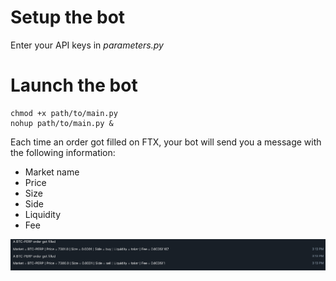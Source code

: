 # Setup the bot

Enter your API keys in *parameters.py*

# Launch the bot

```
chmod +x path/to/main.py
nohup path/to/main.py &
```

Each time an order got filled on FTX, your bot will send you a message with the following information:

* Market name
* Price
* Size
* Side
* Liquidity
* Fee

![alt text](fill.png)
